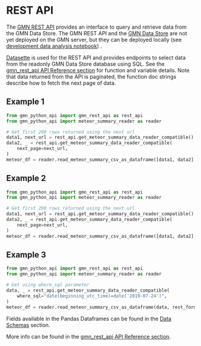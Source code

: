 # REST API

The [GMN REST API](https://github.com/gmn-data-platform/gmn-rest-api) provides an
interface to query and retrieve data from the GMN Data Store. The GMN REST API and
the [GMN Data Store](https://github.com/gmn-data-platform/gmn-data-store) are not yet
deployed on the GMN server, but they can be deployed locally (see 
[development data analysis notebook](https://colab.research.google.com/github/gmn-data-platform/gmn-data-endpoints/blob/cef0b3721737e8d65002d21dc56aa27d74003593/gmn_data_analysis_template_dev.ipynb))
.

[Datasette](https://datasette.io/) is used for the REST API and provides endpoints to
select data from the readonly GMN Data Store database using SQL. See the 
[gmn_rest_api API Reference section](autoapi/gmn_python_api/gmn_rest_api/index) for 
function and variable details. Note that data returned from the API is paginated, the 
function doc strings describe how to fetch the next page of data.

## Example 1

```python
from gmn_python_api import gmn_rest_api as rest_api
from gmn_python_api import meteor_summary_reader as reader

# Get first 200 rows returned using the next url
data1, next_url = rest_api.get_meteor_summary_data_reader_compatible()
data2, _ = rest_api.get_meteor_summary_data_reader_compatible(
    next_page=next_url,
)
meteor_df = reader.read_meteor_summary_csv_as_dataframe([data1, data2], rest_format=True)
```

## Example 2

```python
from gmn_python_api import gmn_rest_api as rest_api
from gmn_python_api import meteor_summary_reader as reader

# Get first 200 rows returned using the next url
data1, next_url = rest_api.get_meteor_summary_data_reader_compatible()
data2, _ = rest_api.get_meteor_summary_data_reader_compatible(
    next_page=next_url,
)
meteor_df = reader.read_meteor_summary_csv_as_dataframe([data1, data2], rest_format=True)
```

## Example 3

```python
from gmn_python_api import gmn_rest_api as rest_api
from gmn_python_api import meteor_summary_reader as reader

# Get using where_sql parameter
data, _ = rest_api.get_meteor_summary_data_reader_compatible(
    where_sql="date(beginning_utc_time)=date('2019-07-24')",
)
meteor_df = reader.read_meteor_summary_csv_as_dataframe(data, rest_format=True)
```

Fields available in the Pandas Dataframes can be found in the 
[Data Schemas](./data_schemas.md) section.

More info can be found in the 
[gmn_rest_api API Reference section](autoapi/gmn_python_api/gmn_rest_api/index).
